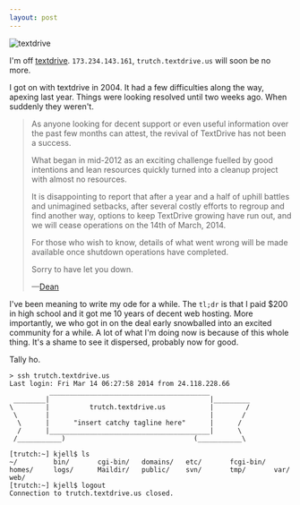 ```yaml
---
layout: post
---
```


![textdrive](https://photos-1.dropbox.com/t/0/AABC4HIIeATuwEKDCEbsFMqJEbu7srzltuXRfQah4DXYKg/12/366200/png/1024x768/3/1394784000/0/2/Screenshot%202014-03-14%2001.46.20.png/g14tSEAzujycpT4TnyiqgY1T25IDBKU5OWMSKGwW-AM)

I'm off [textdrive](http://textdrive.com/). `173.234.143.161`,
`trutch.textdrive.us` will soon be no more.

I got on with textdrive in 2004. It had a few difficulties along the
way, apexing last year.  Things were looking resolved until two weeks
ago. When suddenly they weren't.

> As anyone looking for decent support or even useful information over the
> past few months can attest, the revival of TextDrive has not been a
> success.
> 
> What began in mid-2012 as an exciting challenge fuelled by good
> intentions and lean resources quickly turned into a cleanup project with
> almost no resources.
> 
> It is disappointing to report that after a year and a half of uphill
> battles and unimagined setbacks, after several costly efforts to regroup
> and find another way, options to keep TextDrive growing have run out,
> and we will cease operations on the 14th of March, 2014.
> 
> For those who wish to know, details of what went wrong will be made
> available once shutdown operations have completed.
> 
> Sorry to have let you down.
> 
> —[Dean](http://discuss.textdrive.com/)

I've been meaning to write my ode for a while. The `tl;dr` is that I
paid $200 in high school and it got me 10 years of decent web hosting.
More importantly, we who got in on the deal early snowballed into an
excited community for a while. A lot of what I'm doing now is because of
this whole thing. It's a shame to see it dispersed, probably now for
good.

Tally ho.

```
> ssh trutch.textdrive.us
Last login: Fri Mar 14 06:27:58 2014 from 24.118.228.66
          ________________________________________
 ________|                                        |_________
\        |          trutch.textdrive.us           |        /
 \       |                                        |       /
  \      |      "insert catchy tagline here"      |      /
  /      |________________________________________|      \
 /___________)                                (___________\

[trutch:~] kjell$ ls
~/         bin/       cgi-bin/   domains/   etc/       fcgi-bin/  homes/     logs/      Maildir/   public/    svn/       tmp/       var/       web/
[trutch:~] kjell$ logout
Connection to trutch.textdrive.us closed.
```
